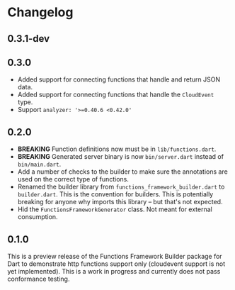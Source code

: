 # Changelog

## 0.3.1-dev

## 0.3.0

- Added support for connecting functions that handle and return JSON data.
- Added support for connecting functions that handle the `CloudEvent` type.
- Support `analyzer: '>=0.40.6 <0.42.0'`

## 0.2.0

- **BREAKING** Function definitions now must be in `lib/functions.dart`.
- **BREAKING** Generated server binary is now `bin/server.dart` instead of
  `bin/main.dart`.
- Add a number of checks to the builder to make sure the annotations are used
  on the correct type of functions.
- Renamed the builder library from `functions_framework_builder.dart` to
  `builder.dart`. This is the convention for builders. This is potentially
  breaking for anyone why imports this library – but that's not expected.
- Hid the `FunctionsFrameworkGenerator` class. Not meant for external
  consumption.

## 0.1.0

This is a preview release of the Functions Framework Builder package for Dart to
demonstrate http functions support only (cloudevent support is not yet
implemented). This is a work in progress and currently does not pass conformance
testing.
